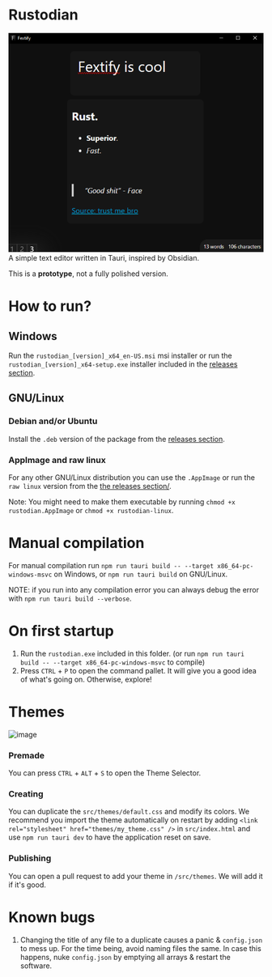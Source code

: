 # Rustodian

<img src='assets\example.png'>
A simple text editor written in Tauri, inspired by Obsidian.

<br>

This is a **prototype**, not a fully polished version.

# How to run?

## Windows

Run the `rustodian_[version]_x64_en-US.msi` msi installer or run the `rustodian_[version]_x64-setup.exe` installer included in the [releases section](https://github.com/Dozzergeeky/Rustodian/releases).

## GNU/Linux

### Debian and/or Ubuntu

Install the `.deb` version of the package from the [releases section](https://github.com/Dozzergeeky/Rustodian/releases).

### AppImage and raw linux

For any other GNU/Linux distribution you can use the `.AppImage` or run the `raw linux` version from the [the releases section/](https://github.com/Dozzergeeky/Rustodian/releases).

Note: You might need to make them executable by running `chmod +x rustodian.AppImage` or `chmod +x rustodian-linux`.

# Manual compilation

For manual compilation run `npm run tauri build -- --target x86_64-pc-windows-msvc` on Windows, or `npm run tauri build` on GNU/Linux.

NOTE: if you run into any compilation error you can always debug the error with `npm run tauri build --verbose`.

# On first startup

1. Run the `rustodian.exe` included in this folder. (or run `npm run tauri build -- --target x86_64-pc-windows-msvc` to compile)
2. Press `CTRL` + `P` to open the command pallet. It will give you a good idea of what's going on. Otherwise, explore!

# Themes

![image](https://github.com/Dozzergeeky/Rustodian/assets/69168154/18754f26-206d-4152-87df-f7d865ac1e20)

### Premade

You can press `CTRL` + `ALT` + `S` to open the Theme Selector.

### Creating

You can duplicate the `src/themes/default.css` and modify its colors. We recommend you import the theme automatically on restart by adding `<link rel="stylesheet" href="themes/my_theme.css" />` in `src/index.html` and use `npm run tauri dev` to have the application reset on save.

### Publishing

You can open a pull request to add your theme in `/src/themes`. We will add it if it's good.

# Known bugs

1. Changing the title of any file to a duplicate causes a panic & `config.json` to mess up. For the time being, avoid naming files the same. In case this happens, nuke `config.json` by emptying all arrays & restart the software.
